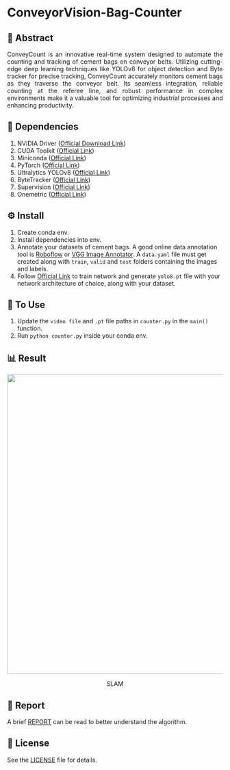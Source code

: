 # ConveyorVision-Bag-Counter

## 📄 Abstract
<div align="justify">
ConveyCount is an innovative real-time system designed to automate the counting and tracking of cement bags on conveyor belts. Utilizing cutting-edge deep learning techniques like YOLOv8 for object detection and Byte tracker for precise tracking, ConveyCount accurately monitors cement bags as they traverse the conveyor belt. Its seamless integration, reliable counting at the referee line, and robust performance in complex environments make it a valuable tool for optimizing industrial processes and enhancing productivity.
</div>

## 🏁 Dependencies
1) NVIDIA Driver ([Official Download Link](https://www.nvidia.com/download/index.aspx))
2) CUDA Toolkit ([Official Link](https://developer.nvidia.com/cuda-downloads))
3) Miniconda ([Official Link](https://docs.conda.io/en/main/miniconda.html))
4) PyTorch ([Official Link](https://pytorch.org/))
5) Ultralytics YOLOv8 ([Official Link](https://github.com/ultralytics/ultralytics))
6) ByteTracker ([Official Link](https://github.com/ifzhang/ByteTrack))
7) Supervision ([Official Link](https://github.com/roboflow/supervision))
8) Onemetric ([Official Link](https://github.com/SkalskiP/onemetric))

## ⚙️ Install
1) Create conda env.
2) Install dependencies into env.
3) Annotate your datasets of cement bags. A good online data annotation tool is [Roboflow](https://roboflow.com) or [VGG Image Annotator](https://www.robots.ox.ac.uk/~vgg/software/via/). A `data.yaml` file must get created along with `train`, `valid` and  `test` folders containing the images and labels.
4) Follow [Official Link](https://docs.ultralytics.com) to train network and generate `yolo8.pt` file with your network architecture of choice, along with your dataset.

## 🤖 To Use
1) Update the `video file` and `.pt` file paths in `counter.py` in the `main()` function.
2) Run `python counter.py` inside your conda env.

## 📊 Result
<div align="center">
    <img src="assets/conveyorvision_output.gif" width="700"/>
    <p>SLAM</p>
</div>

## 📑 Report
A brief [REPORT](assets/ConveyorVision.pdf) can be read to better understand the algorithm.

## 🪪 License 
See the [LICENSE](LICENSE) file for details.
